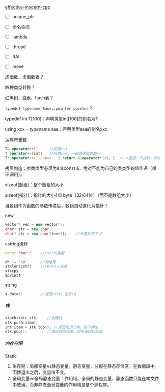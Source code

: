 [effective-modern-cpp](https://downdemo.gitbook.io/effective-modern-cpp/)



- [ ] unique_ptr
- [ ] 命名空间
- [ ] lambda
- [ ] thread
- [ ] RAII
- [ ] move



虚函数，虚函数表？

四种类型转换？

红黑树、跳表、hash表？



`typedef typename Base::pointer pointer`？

typedef int T[100]：声明类型int[100]的别名为T

using xxx = typename aaa：声明类型aaa的别名xxx



运算符重载

```c++
T& operator++()		//前置++i
T operator++(int)	//后置i++，一般会调用前置++
T* operator->() const	{ return &(operator*()); }	//->返回一个指针，然后编译器会再次对这个内置指针执行一次->
```





拷贝构造：参数类型必须为&或const &，绝对不能为自己的类类型的值传递（循环调用）。



sizeof(数组)：整个数组的大小

sizeof(指针)：指针的大小4/8 byte（32/64位）（而不是数组大小）

当数组作为函数的参数传递后，数组自动退化为指针！



new

```c++
vector* vec = new vector();		
char* str = new char;
char* str = new char[len+1];	//长度别忘了\0
```



cstring操作

```c++
const char *	//cstr的类型

ch != '\0'		//判结尾
strlen(cstr)	//\0不计入长度
strcpy
Sprintf
```

string

```c++
s.data()		//返回cstr，包含\n
```



##### 栈

```c++
stack<int> stk;    //创建栈
stk.push(item);
int item = stk.top(); //返回栈顶元素，但不弹出
stk.pop();         //弹出栈顶元素，但不返回它的值
```



##### 内存空间



Static

1. 生存期：局部变量vs静态变量。静态变量，分配在静态存储区，在数据段中。函数退出之后，变量值不变。
2. 全局变量vs全局静态变量：作用域。全局的静态变量、静态函数只能在本文件中使用。而非静态全局变量的作用域是整个源程序。